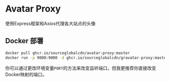 # Avatar Proxy

使用Express框架和Axios代理各大站点的头像

## Docker 部署

```bash
docker pull ghcr.io/sourceglobalcdn/avatar-proxy:master
docker run -p 9000:9000 -d ghcr.io/sourceglobalcdn/gravatar-proxy:master
```

你可以通过更改环境变量`PORT`的方法来改变监听端口，但我更推荐你直接改变Docker映射的端口。
